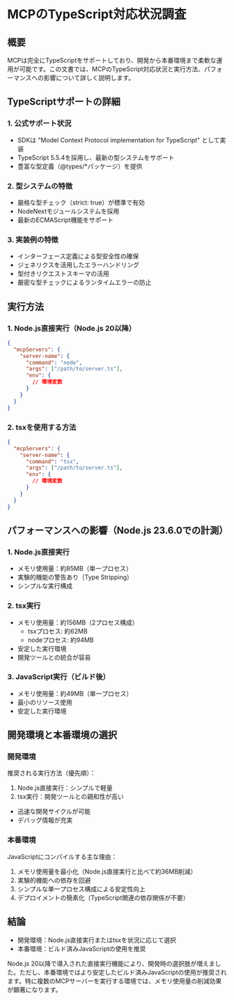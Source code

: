 # MCPのTypeScript対応状況調査

## 概要
MCPは完全にTypeScriptをサポートしており、開発から本番環境まで柔軟な運用が可能です。この文書では、MCPのTypeScript対応状況と実行方法、パフォーマンスへの影響について詳しく説明します。

## TypeScriptサポートの詳細

### 1. 公式サポート状況
- SDKは "Model Context Protocol implementation for TypeScript" として実装
- TypeScript 5.5.4を採用し、最新の型システムをサポート
- 豊富な型定義（@types/*パッケージ）を提供

### 2. 型システムの特徴
- 厳格な型チェック（strict: true）が標準で有効
- NodeNextモジュールシステムを採用
- 最新のECMAScript機能をサポート

### 3. 実装例の特徴
- インターフェース定義による型安全性の確保
- ジェネリクスを活用したエラーハンドリング
- 型付きリクエストスキーマの活用
- 厳密な型チェックによるランタイムエラーの防止

## 実行方法

### 1. Node.js直接実行（Node.js 20以降）
```json
{
  "mcpServers": {
    "server-name": {
      "command": "node",
      "args": ["/path/to/server.ts"],
      "env": {
        // 環境変数
      }
    }
  }
}
```

### 2. tsxを使用する方法
```json
{
  "mcpServers": {
    "server-name": {
      "command": "tsx",
      "args": ["/path/to/server.ts"],
      "env": {
        // 環境変数
      }
    }
  }
}
```

## パフォーマンスへの影響（Node.js 23.6.0での計測）

### 1. Node.js直接実行
- メモリ使用量：約85MB（単一プロセス）
- 実験的機能の警告あり（Type Stripping）
- シンプルな実行構成

### 2. tsx実行
- メモリ使用量：約156MB（2プロセス構成）
  - tsxプロセス: 約62MB
  - nodeプロセス: 約94MB
- 安定した実行環境
- 開発ツールとの統合が容易

### 3. JavaScript実行（ビルド後）
- メモリ使用量：約49MB（単一プロセス）
- 最小のリソース使用
- 安定した実行環境

## 開発環境と本番環境の選択

### 開発環境
推奨される実行方法（優先順）：
1. Node.js直接実行：シンプルで軽量
2. tsx実行：開発ツールとの親和性が高い
- 迅速な開発サイクルが可能
- デバッグ情報が充実

### 本番環境
JavaScriptにコンパイルする主な理由：
1. メモリ使用量を最小化（Node.js直接実行と比べて約36MB削減）
2. 実験的機能への依存を回避
3. シンプルな単一プロセス構成による安定性向上
4. デプロイメントの簡素化（TypeScript関連の依存関係が不要）

## 結論
- 開発環境：Node.js直接実行またはtsxを状況に応じて選択
- 本番環境：ビルド済みJavaScriptの使用を推奨

Node.js 20以降で導入された直接実行機能により、開発時の選択肢が増えました。ただし、本番環境ではより安定したビルド済みJavaScriptの使用が推奨されます。特に複数のMCPサーバーを実行する環境では、メモリ使用量の削減効果が顕著になります。
